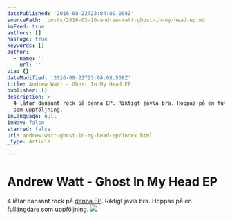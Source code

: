 ```yaml
---
datePublished: '2016-08-22T23:04:09.098Z'
sourcePath: _posts/2016-03-10-andrew-watt-ghost-in-my-head-ep.md
inFeed: true
authors: []
hasPage: true
keywords: []
author:
  - name: ''
    url: ''
via: {}
dateModified: '2016-08-22T23:04:08.538Z'
title: Andrew Watt - Ghost In My Head EP
publisher: {}
description: >-
  4 låtar dansant rock på denna EP. Riktigt jävla bra. Hoppas på en fullängdare
  som uppföljning.
inLanguage: null
inNav: false
starred: false
url: andrew-watt-ghost-in-my-head-ep/index.html
_type: Article

---
```

# Andrew Watt - Ghost In My Head EP

4 låtar dansant rock på [denna EP][0]. Riktigt jävla bra. Hoppas på en fullängdare som uppföljning.
![](https://s3-us-west-2.amazonaws.com/the-grid-img/p/a035d7c0203182bab07732ccc28cd5c0ded5e65f.jpg)

[0]: https://open.spotify.com/album/4vI0UzogqgRTHIC5wsHjFA